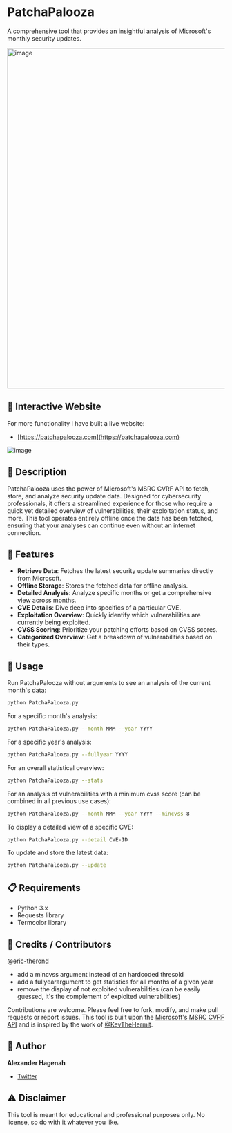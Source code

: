 # PatchaPalooza

A comprehensive tool that provides an insightful analysis of Microsoft's monthly security updates.

<img width="788" alt="image" src="https://github.com/xaitax/PatchaPalooza/assets/5014849/f9be5f38-8238-4f3e-857c-94e5cac59be6">

## 🔗 Interactive Website

For more functionality I have built a live website: 
* [https://patchapalooza.com](https://patchapalooza.com)

![image](https://github.com/xaitax/PatchaPalooza/assets/5014849/165f30a0-913a-4afb-9b4e-df90a36accfc)

## 📜 Description

PatchaPalooza uses the power of Microsoft's MSRC CVRF API to fetch, store, and analyze security update data. Designed for cybersecurity professionals, it offers a streamlined experience for those who require a quick yet detailed overview of vulnerabilities, their exploitation status, and more. This tool operates entirely offline once the data has been fetched, ensuring that your analyses can continue even without an internet connection.

## 🌟 Features

- **Retrieve Data**: Fetches the latest security update summaries directly from Microsoft.
- **Offline Storage**: Stores the fetched data for offline analysis.
- **Detailed Analysis**: Analyze specific months or get a comprehensive view across months.
- **CVE Details**: Dive deep into specifics of a particular CVE.
- **Exploitation Overview**: Quickly identify which vulnerabilities are currently being exploited.
- **CVSS Scoring**: Prioritize your patching efforts based on CVSS scores.
- **Categorized Overview**: Get a breakdown of vulnerabilities based on their types.

## 🚀 Usage

Run PatchaPalooza without arguments to see an analysis of the current month's data:
```bash
python PatchaPalooza.py
```

For a specific month's analysis:
```bash
python PatchaPalooza.py --month MMM --year YYYY
```

For a specific year's analysis:
```bash
python PatchaPalooza.py --fullyear YYYY
```

For an overall statistical overview:
```bash
python PatchaPalooza.py --stats
```

For an analysis of vulnerabilities with a minimum cvss score (can be combined in all previous use cases):
```bash
python PatchaPalooza.py --month MMM --year YYYY --mincvss 8
```

To display a detailed view of a specific CVE:
```bash
python PatchaPalooza.py --detail CVE-ID
```

To update and store the latest data:
```bash
python PatchaPalooza.py --update
```

## 📋 Requirements

- Python 3.x
- Requests library
- Termcolor library

## 👏 Credits / Contributors

[@eric-therond](https://github.com/eric-therond)

- add a mincvss argument instead of an hardcoded thresold
- add a fullyearargument to get statistics for all months of a given year
- remove the display of not exploited vulnerabilities (can be easily guessed, it's the complement of exploited vulnerabilities)

Contributions are welcome. Please feel free to fork, modify, and make pull requests or report issues.
This tool is built upon the [Microsoft's MSRC CVRF API](https://api.msrc.microsoft.com/cvrf/v2.0/swagger/index) and is inspired by the work of [@KevTheHermit](https://github.com/Immersive-Labs-Sec/msrc-api/tree/main).

## 📌 Author

**Alexander Hagenah**
- [Twitter](https://twitter.com/xaitax)

## ⚠️ Disclaimer

This tool is meant for educational and professional purposes only. No license, so do with it whatever you like.
